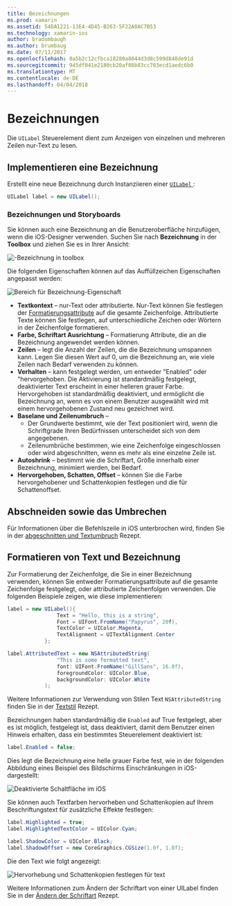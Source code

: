 ```yaml
---
title: Bezeichnungen
ms.prod: xamarin
ms.assetid: 54DA1221-13E4-4D45-B263-5F22A0AC7B53
ms.technology: xamarin-ios
author: bradumbaugh
ms.author: brumbaug
ms.date: 07/11/2017
ms.openlocfilehash: 8a5b2c12cfbca18280a8044d3d8c599d848de91d
ms.sourcegitcommit: 945df041e2180cb20af08b83cc703ecd1aedc6b0
ms.translationtype: MT
ms.contentlocale: de-DE
ms.lasthandoff: 04/04/2018
---
```

# <a name="labels"></a>Bezeichnungen

Die `UILabel` Steuerelement dient zum Anzeigen von einzelnen und mehreren Zeilen nur-Text zu lesen. 

## <a name="implementing-a-label"></a>Implementieren eine Bezeichnung

Erstellt eine neue Bezeichnung durch Instanziieren einer [ `UILabel` ](https://developer.xamarin.com/api/type/UIKit.UILabel/):

```csharp
UILabel label = new UILabel();
```

### <a name="labels-and-storyboards"></a>Bezeichnungen und Storyboards

Sie können auch eine Bezeichnung an die Benutzeroberfläche hinzufügen, wenn die iOS-Designer verwenden. Suchen Sie nach **Bezeichnung** in der **Toolbox** und ziehen Sie es in Ihrer Ansicht:

![-Bezeichnung in toolbox](labels-images/image3.png)

Die folgenden Eigenschaften können auf das Auffüllzeichen Eigenschaften angepasst werden:

![Bereich für Bezeichnung-Eigenschaft](labels-images/image2.png)

- **Textkontext** – nur-Text oder attributierte. Nur-Text können Sie festlegen der [Formatierungsattribute](#Formatting_Text_and_Label) auf die gesamte Zeichenfolge. Attributierte Texte können Sie festlegen, auf unterschiedliche Zeichen oder Wörtern in der Zeichenfolge formatieren.
- **Farbe, Schriftart Ausrichtung** – Formatierung Attribute, die an die Bezeichnung angewendet werden können.
- **Zeilen** – legt die Anzahl der Zeilen, die die Bezeichnung umspannen kann. Legen Sie diesen Wert auf 0, um die Bezeichnung an, wie viele Zeilen nach Bedarf verwenden zu können.
- **Verhalten** – kann festgelegt werden, um entweder "Enabled" oder "hervorgehoben. Die Aktivierung ist standardmäßig festgelegt, deaktivierter Text erscheint in einer helleren grauer Farbe. Hervorgehoben ist standardmäßig deaktiviert, und ermöglicht die Bezeichnung an, wenn es von einem Benutzer ausgewählt wird mit einem hervorgehobenen Zustand neu gezeichnet wird.
- **Baselane und Zeilenumbruch** – 
    - Der Grundwerte bestimmt, wie der Text positioniert wird, wenn die Schriftgrade Ihren Bedürfnissen unterscheidet sich von dem angegebenen.
    - Zeilenumbrüche bestimmen, wie eine Zeichenfolge eingeschlossen oder wird abgeschnitten, wenn es mehr als eine einzelne Zeile ist.
- **Autoshrink** – bestimmt wie die Schriftart, Größe innerhalb einer Bezeichnung, minimiert werden, bei Bedarf.
- **Hervorgehoben, Schatten, Offset** – können Sie die Farbe hervorgehobener und Schattenkopien festlegen und die für Schattenoffset.

## <a name="truncating-and-wrapping"></a>Abschneiden sowie das Umbrechen

Für Informationen über die Befehlszeile in iOS unterbrochen wird, finden Sie in der [abgeschnitten und Textumbruch](https://developer.xamarin.com/recipes/ios/standard_controls/labels/uilabel-truncate-wrap-text/) Rezept.

<a name="Formatting_Text_and_Label"/>

## <a name="formatting-text-and-label"></a>Formatieren von Text und Bezeichnung

Zur Formatierung der Zeichenfolge, die Sie in einer Bezeichnung verwenden, können Sie entweder Formatierungsattribute auf die gesamte Zeichenfolge festgelegt, oder attributierte Zeichenfolgen verwenden. Die folgenden Beispiele zeigen, wie diese implementieren:

```csharp
label = new UILabel(){
                Text = "Hello, this is a string",
                Font = UIFont.FromName("Papyrus", 20f),
                TextColor = UIColor.Magenta,
                TextAlignment = UITextAlignment.Center
            };
```

```csharp
label.AttributedText = new NSAttributedString(
                "This is some formatted text",
                font: UIFont.FromName("GillSans", 16.0f),
                foregroundColor: UIColor.Blue,
                backgroundColor: UIColor.White
            );
```

Weitere Informationen zur Verwendung von Stilen Text `NSAttributedString` finden Sie in der [Textstil](https://developer.xamarin.com/recipes/ios/standard_controls/text_field/style_text/) Rezept.

Bezeichnungen haben standardmäßig die `Enabled` auf True festgelegt, aber es ist möglich, festgelegt ist, dass deaktiviert, damit dem Benutzer einen Hinweis erhalten, dass ein bestimmtes Steuerelement deaktiviert ist:

```csharp
label.Enabled = false;
```

Dies legt die Bezeichnung eine helle grauer Farbe fest, wie in der folgenden Abbildung eines Beispiel des Bildschirms Einschränkungen in iOS-dargestellt:

![Deaktivierte Schaltfläche im iOS](labels-images/image1.png)

Sie können auch Textfarben hervorheben und Schattenkopien auf Ihrem Beschriftungstext für zusätzliche Effekte festlegen:

```csharp
label.Highlighted = true;
label.HighlightedTextColor = UIColor.Cyan;

label.ShadowColor = UIColor.Black;
label.ShadowOffset = new CoreGraphics.CGSize(1.0f, 1.0f);
```

Die den Text wie folgt angezeigt:

![Hervorhebung und Schattenkopien festlegen für text](labels-images/image4.png)

Weitere Informationen zum Ändern der Schriftart von einer UILabel finden Sie in der [Ändern der Schriftart](https://developer.xamarin.com/recipes/ios/standard_controls/labels/change_the_font/) Rezept.





